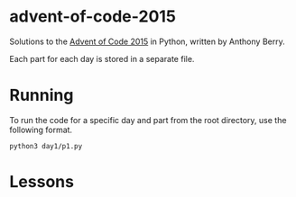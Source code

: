 # advent-of-code-2015
Solutions to the [Advent of Code 2015](https://adventofcode.com/2015) in Python, written by Anthony Berry.

Each part for each day is stored in a separate file.

# Running
To run the code for a specific day and part from the root directory, use the following format.
```
python3 day1/p1.py
```

# Lessons
